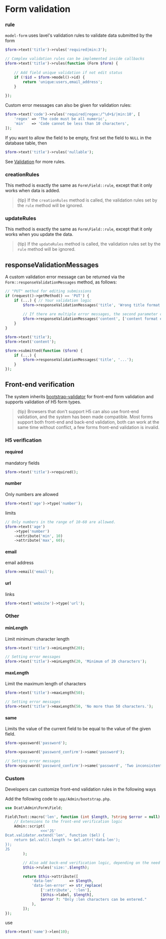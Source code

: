 # Form validation

### rule

`model-form` uses lavel's validation rules to validate data submitted by the form

```php
$form->text('title')->rules('required|min:3');

// Complex validation rules can be implemented inside callbacks
$form->text('title')->rules(function (Form $form) {
    
    // Add field unique validation if not edit status
    if (!$id = $form->model()->id) {
        return 'unique:users,email_address';
    }
    
});
```

Custom error messages can also be given for validation rules:

```php
$form->text('code')->rules('required|regex:/^\d+$/|min:10', [
    'regex' => 'The code must be all numeric',
    'min'   => 'Code cannot be less than 10 characters',
]);
```

If you want to allow the field to be empty, first set the field to `NULL` in the database table, then

```php
$form->text('title')->rules('nullable');
```

See [Validation](https://laravel.com/docs/5.5/validation) for more rules.

### creationRules

This method is exactly the same as `Form\Field::rule`, except that it only works when data is added.

> {tip} If the `creationRules` method is called, the validation rules set by the `rule` method will be ignored.

### updateRules

This method is exactly the same as `Form\Field::rule`, except that it only works when you update the data.

> {tip} If the `updateRules` method is called, the validation rules set by the `rule` method will be ignored.


## responseValidationMessages

A custom validation error message can be returned via the `Form::responseValidationMessages` method, as follows:
```php
// "PUT" method for editing submissions
if (request()->getMethod() == 'PUT') {
    if (...) { // Your validation logic
        $form->responseValidationMessages('title', 'Wrong title format');
        
        // If there are multiple error messages, the second parameter can be passed as an array.
        $form->responseValidationMessages('content', ['content format error', 'content cannot be empty']);
    }
}

$form->text('title');
$form->text('content');

$form->submitted(function ($form) {
    if (...) { 
        $form->responseValidationMessages('title', '...');
    }
});
```

## Front-end verification

The system inherits <a href="https://github.com/1000hz/bootstrap-validator" target="_blank">bootstrap-validator</a> for front-end form validation and supports validation of H5 form types.

> {tip} Browsers that don't support H5 can also use front-end validation, and the system has been made compatible. Most forms support both front-end and back-end validation, both can work at the same time without conflict, a few forms front-end validation is invalid.

### H5 verification

#### required

mandatory fields
```php
$form->text('title')->required();
```

#### number

Only numbers are allowed
```php
$form->text('age')->type('number');
```

limits
```php
// Only numbers in the range of 10-60 are allowed.
$form->text('age')
    ->type('number')
    ->attribute('min', 10)
    ->attribute('max', 60);
```

#### email

email address
```php
$form->email('email');
```

#### url

links
```php
$form->text('website')->type('url');
```

### Other

#### minLength

Limit minimum character length

```php
$form->text('title')->minLength(20);

// Setting error messages
$form->text('title')->minLength(20, 'Minimum of 20 characters');
```

#### maxLength

Limit the maximum length of characters
```php
$form->text('title')->maxLength(50);

// Setting error messages
$form->text('title')->maxLength(50, 'No more than 50 characters.');
```

#### same

Limits the value of the current field to be equal to the value of the given field.

```php
$form->password('password');

$form->password('password_confirm')->same('password');

// Setting error messages
$form->password('password_confirm')->same('password', 'Two inconsistent password entries');
```

### Custom

Developers can customize front-end validation rules in the following ways



Add the following code to `app/Admin/bootstrap.php`.
```php
use Dcat\Admin\Form\Field;

Field\Text::macro('len', function (int $length, ?string $error = null) {
    // Extensions to the front-end verification logic
    Admin::script(
                <<<'JS'
Dcat.validator.extend('len', function ($el) {
    return $el.val().length != $el.attr('data-len');
});
JS
        );

        // Also add back-end verification logic, depending on the need
        $this->rules('size:'.$length);

        return $this->attribute([
            'data-len'       => $length,
            'data-len-error' => str_replace(
                [':attribute', ':len'],
                [$this->label, $length],
                $error ?: "Only :len characters can be entered."
            ),
        ]);
});
```

use

```php
$form->text('name')->len(10);
```



